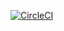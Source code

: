[![CircleCI](https://circleci.com/gh/leenawat/tsbb-sfg-brewery/tree/master.svg?style=svg)](https://circleci.com/gh/leenawat/tsbb-sfg-brewery/tree/master)

